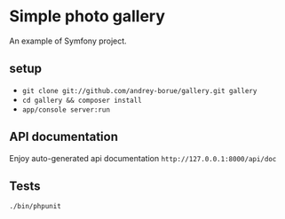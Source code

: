 Simple photo gallery
=======

An example of Symfony project.
## setup
- `git clone git://github.com/andrey-borue/gallery.git gallery`
- `cd gallery && composer install`
- `app/console server:run`

## API documentation 
Enjoy auto-generated api documentation `http://127.0.0.1:8000/api/doc`
 
## Tests 
`./bin/phpunit`
